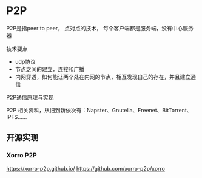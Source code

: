 

# P2P
P2P是指peer to peer， 点对点的技术， 每个客户端都是服务端，没有中心服务器

技术要点
- udp协议
- 节点之间的建立，连接和广播
- 内网穿透，如何能让两个处在内网的节点，相互发现自己的存在，并且建立通信

[P2P通信原理与实现](https://zhuanlan.zhihu.com/p/26796476)



P2P 相关资料，从旧到新依次有：Napster、Gnutella、Freenet、BitTorrent、IPFS……

## 开源实现

### Xorro P2P 
https://xorro-p2p.github.io/
https://github.com/xorro-p2p/xorro